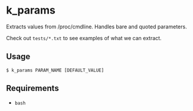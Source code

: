 # k_params

Extracts values from /proc/cmdline. Handles bare and quoted parameters.

Check out `tests/*.txt` to see examples of what we can extract.

## Usage

`$ k_params PARAM_NAME [DEFAULT_VALUE]`

## Requirements

* `bash`
